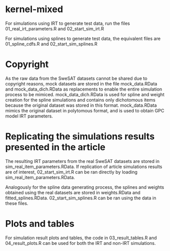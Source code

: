 # kernel-mixed
For simulations using IRT to generate test data, run the files 01_real_irt_parameters.R and 02_start_sim_irt.R

For simulations using splines to generate test data, the equivalent files are 01_spline_cdfs.R and 02_start_sim_splines.R

# Copyright
As the raw data from the SweSAT datasets cannot be shared due to copyright reasons, mock datasets are stored in the file mock_data.RData and mock_data_dich.RData as replacements to enable the entire simulation process to be mimiced. mock_data_dich.RData is used for spline and weight creation for the spline simulations and contains only dichotomous items because the original dataset was stored in this format. mock_data.RData mimics the original dataset in polytomous format, and is used to obtain GPC model IRT parameters.

# Replicating the simulations results presented in the article
The resulting IRT parameters from the real SweSAT datasets are stored in sim_real_item_parameters.RData. If replication of article simulations results are of interest, 02_start_sim_irt.R can be ran directly by loading sim_real_item_parameters.RData.

Analogously for the spline data generating process, the splines and weights obtained using the real datasets are stored in weights.RData and fitted_splines.RData. 02_start_sim_splines.R can be ran using the data in these files.

# Plots and tables
For simulation result plots and tables, the code in 03_result_tables.R and 04_result_plots.R can be used for both the IRT and non-IRT simulations.
